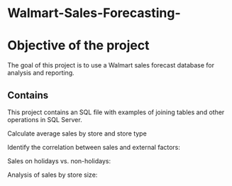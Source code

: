 # Walmart-Sales-Forecasting-

# Objective of the project

The goal of this project is to use a Walmart sales forecast database for analysis and reporting.


## Contains

This project contains an SQL file with examples of joining tables and other operations in SQL Server.
 
Calculate average sales by store and store type

Identify the correlation between sales and external factors:

Sales on holidays vs. non-holidays:

Analysis of sales by store size:





